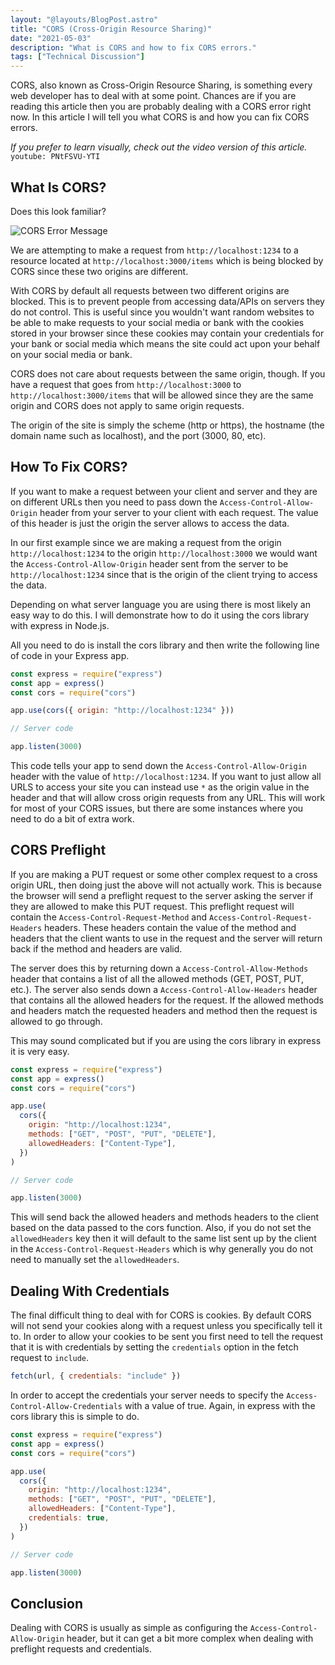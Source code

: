 ```yaml
---
layout: "@layouts/BlogPost.astro"
title: "CORS (Cross-Origin Resource Sharing)"
date: "2021-05-03"
description: "What is CORS and how to fix CORS errors."
tags: ["Technical Discussion"]
---
```


CORS, also known as Cross-Origin Resource Sharing, is something every web developer has to deal with at some point. Chances are if you are reading this article then you are probably dealing with a CORS error right now. In this article I will tell you what CORS is and how you can fix CORS errors.

_If you prefer to learn visually, check out the video version of this article._
`youtube: PNtFSVU-YTI`

## What Is CORS?

Does this look familiar?

![CORS Error Message](/articleAssets/2021-05/cors/cors-error.jpg)

We are attempting to make a request from `http://localhost:1234` to a resource located at `http://localhost:3000/items` which is being blocked by CORS since these two origins are different.

With CORS by default all requests between two different origins are blocked. This is to prevent people from accessing data/APIs on servers they do not control. This is useful since you wouldn't want random websites to be able to make requests to your social media or bank with the cookies stored in your browser since these cookies may contain your credentials for your bank or social media which means the site could act upon your behalf on your social media or bank.

CORS does not care about requests between the same origin, though. If you have a request that goes from `http://localhost:3000` to `http://localhost:3000/items` that will be allowed since they are the same origin and CORS does not apply to same origin requests.

The origin of the site is simply the scheme (http or https), the hostname (the domain name such as localhost), and the port (3000, 80, etc).

## How To Fix CORS?

If you want to make a request between your client and server and they are on different URLs then you need to pass down the `Access-Control-Allow-Origin` header from your server to your client with each request. The value of this header is just the origin the server allows to access the data.

In our first example since we are making a request from the origin `http://localhost:1234` to the origin `http://localhost:3000` we would want the `Access-Control-Allow-Origin` header sent from the server to be `http://localhost:1234` since that is the origin of the client trying to access the data.

Depending on what server language you are using there is most likely an easy way to do this. I will demonstrate how to do it using the cors library with express in Node.js.

All you need to do is install the cors library and then write the following line of code in your Express app.

```js {5}
const express = require("express")
const app = express()
const cors = require("cors")

app.use(cors({ origin: "http://localhost:1234" }))

// Server code

app.listen(3000)
```

This code tells your app to send down the `Access-Control-Allow-Origin` header with the value of `http://localhost:1234`. If you want to just allow all URLS to access your site you can instead use `*` as the origin value in the header and that will allow cross origin requests from any URL. This will work for most of your CORS issues, but there are some instances where you need to do a bit of extra work.

## CORS Preflight

If you are making a PUT request or some other complex request to a cross origin URL, then doing just the above will not actually work. This is because the browser will send a preflight request to the server asking the server if they are allowed to make this PUT request. This preflight request will contain the `Access-Control-Request-Method` and `Access-Control-Request-Headers` headers. These headers contain the value of the method and headers that the client wants to use in the request and the server will return back if the method and headers are valid.

The server does this by returning down a `Access-Control-Allow-Methods` header that contains a list of all the allowed methods (GET, POST, PUT, etc.). The server also sends down a `Access-Control-Allow-Headers` header that contains all the allowed headers for the request. If the allowed methods and headers match the requested headers and method then the request is allowed to go through.

This may sound complicated but if you are using the cors library in express it is very easy.

```js {7-8}
const express = require("express")
const app = express()
const cors = require("cors")

app.use(
  cors({
    origin: "http://localhost:1234",
    methods: ["GET", "POST", "PUT", "DELETE"],
    allowedHeaders: ["Content-Type"],
  })
)

// Server code

app.listen(3000)
```

This will send back the allowed headers and methods headers to the client based on the data passed to the cors function. Also, if you do not set the `allowedHeaders` key then it will default to the same list sent up by the client in the `Access-Control-Request-Headers` which is why generally you do not need to manually set the `allowedHeaders`.

## Dealing With Credentials

The final difficult thing to deal with for CORS is cookies. By default CORS will not send your cookies along with a request unless you specifically tell it to. In order to allow your cookies to be sent you first need to tell the request that it is with credentials by setting the `credentials` option in the fetch request to `include`.

```js
fetch(url, { credentials: "include" })
```

In order to accept the credentials your server needs to specify the `Access-Control-Allow-Credentials` with a value of true. Again, in express with the cors library this is simple to do.

```js {9}
const express = require("express")
const app = express()
const cors = require("cors")

app.use(
  cors({
    origin: "http://localhost:1234",
    methods: ["GET", "POST", "PUT", "DELETE"],
    allowedHeaders: ["Content-Type"],
    credentials: true,
  })
)

// Server code

app.listen(3000)
```

## Conclusion

Dealing with CORS is usually as simple as configuring the `Access-Control-Allow-Origin` header, but it can get a bit more complex when dealing with preflight requests and credentials.
